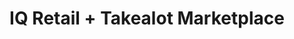---
title: "IQ Retail + Takealot Marketplace"
seoTitle: "IQ Retail Takealot Integration"
seoDescription: "Integrate IQ Retail and Takealot, and you'll be able to streamline your workflow, simplify the ordering process and save time - and money. Find out more about how a IQ Retail Takealot Integration can help your business."
lead: "Let Stock2Shop send product inventory updates from IQ Retail to the Takealot Marketplace. And if you are doing exclusively lead time orders, you can automate the raising of Takealot orders directly into your accounting software. Here’s how we can help you streamline your workflow."
type: "source-marketplace"
source: "iq-retail"
marketplace: "takealot"
image: "/images/sap-shopify.png"
imageAlt: takealot logo
tags: []
aliases:
    - /integrations/takealot-marketplace-iq-retail-integration/
---